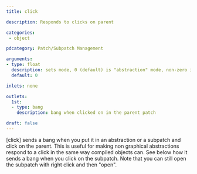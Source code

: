 ```yaml
---
title: click

description: Responds to clicks on parent

categories:
 - object

pdcategory: Patch/Subpatch Management

arguments:
- type: float
  description: sets mode, 0 (default) is "abstraction" mode, non-zero is "subpatch" mode
  default: 0

inlets: none

outlets:
  1st:
  - type: bang
    description: bang when clicked on in the parent patch

draft: false
---
```


[click] sends a bang when you put it in an abstraction or a subpatch and click on the parent. This is useful for making non graphical abstractions respond to a click in the same way compiled objects can. 
See below how it sends a bang when you click on the subpatch. Note that you can still open the subpatch with right click and then "open".